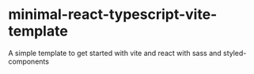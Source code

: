 # minimal-react-typescript-vite-template


A simple template to get started with vite and react with sass and styled-components
